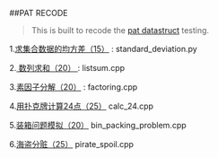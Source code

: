 ##PAT RECODE

> This is built to recode the [pat datastruct](http://www.patest.cn/contests/ds) testing.  

1.[求集合数据的均方差（15）](http://www.patest.cn/contests/ds/2-05) : standard_deviation.py

2.[ 数列求和（20） ](http://www.patest.cn/contests/ds/2-06) : listsum.cpp

3.[素因子分解（20）](http://www.patest.cn/contests/ds/2-07) : factoring.cpp

4.[用扑克牌计算24点（25）](http://www.patest.cn/contests/ds/2-08) calc_24.cpp

5.[装箱问题模拟（20）](http://www.patest.cn/contests/ds/2-09) bin_packing_problem.cpp

6.[海盗分赃（25）](http://www.patest.cn/contests/ds/2-10) pirate_spoil.cpp

